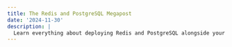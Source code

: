 ```yaml
---
title: The Redis and PostgreSQL Megapost
date: '2024-11-30'
description: |
  Learn everything about deploying Redis and PostgreSQL alongside your app.
---
```


